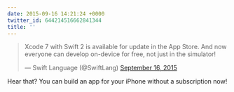 ```yaml
---
date: 2015-09-16 14:21:24 +0000
twitter_id: 644214516662841344
title: ''
---
```


<blockquote class="twitter-tweet"><p lang="en" dir="ltr">Xcode 7 with Swift 2 is available for update in the App Store. And now everyone can develop on-device for free, not just in the simulator!</p>&mdash; Swift Language (@SwiftLang) <a href="https://twitter.com/SwiftLang/status/644212782238334976?ref_src=twsrc%5Etfw">September 16, 2015</a></blockquote>
<script async src="https://platform.twitter.com/widgets.js" charset="utf-8"></script>

Hear that? You can build an app for your iPhone without a subscription now! 
